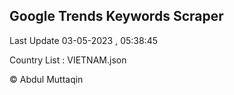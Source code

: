 

## Google Trends Keywords Scraper 
 
Last Update 03-05-2023 , 05:38:45

Country List :
VIETNAM.json



© Abdul Muttaqin 
